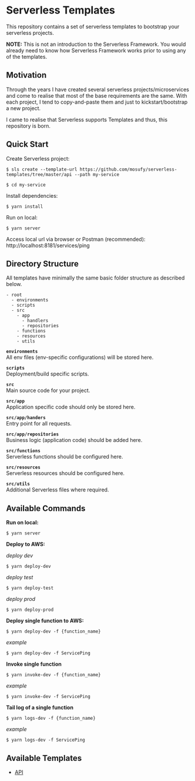 # Serverless Templates
This repository contains a set of serverless templates to bootstrap your serverless projects.

**NOTE:** This is not an introduction to the Serverless Framework. You would already need to know how Serverless Framework works prior to using any of the templates.

## Motivation
Through the years I have created several serverless projects/microservices and come to realise that most of the base requirements are the same. With each project, I tend to copy-and-paste them and just to kickstart/bootstrap a new project.

I came to realise that Serverless supports Templates and thus, this repository is born.

## Quick Start

Create Serverless project:
```
$ sls create --template-url https://github.com/mosufy/serverless-templates/tree/master/api --path my-service

$ cd my-service
```

Install dependencies:
```
$ yarn install
```

Run on local:
```
$ yarn server
```

Access local url via browser or Postman (recommended): http://localhost:8181/services/ping

## Directory Structure
All templates have minimally the same basic folder structure as described below.

```
- root
  - environments
  - scripts
  - src
    - app
      - handlers
      - repositories
    - functions
    - resources
    - utils
```

**`environments`**  
All env files (env-specific configurations) will be stored here.

**`scripts`**  
Deployment/build specific scripts.

**`src`**  
Main source code for your project.

**`src/app`**  
Application specific code should only be stored here.

**`src/app/handers`**  
Entry point for all requests.

**`src/app/repositories`**  
Business logic (application code) should be added here.

**`src/functions`**  
Serverless functions should be configured here.

**`src/resources`**  
Serverless resources should be configured here.

**`src/utils`**  
Additional Serverless files where required.

## Available Commands

**Run on local:**
```
$ yarn server
```

**Deploy to AWS:**

*deploy dev*
```
$ yarn deploy-dev
```

*deploy test*
```
$ yarn deploy-test
```

*deploy prod*
```
$ yarn deploy-prod
```

**Deploy single function to AWS:**
```
$ yarn deploy-dev -f {function_name}
```
*example*
```
$ yarn deploy-dev -f ServicePing
```

**Invoke single function**
```
$ yarn invoke-dev -f {function_name}
```
*example*
```
$ yarn invoke-dev -f ServicePing
```

**Tail log of a single function**
```
$ yarn logs-dev -f {function_name}
```
*example*
```
$ yarn logs-dev -f ServicePing
```

## Available Templates
- [API](https://github.com/mosufy/serverless-templates/tree/master/api)